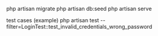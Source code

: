 php artisan migrate
php artisan db:seed
php artisan serve


test cases (example)
php artisan test --filter=LoginTest::test_invalid_credentials_wrong_password